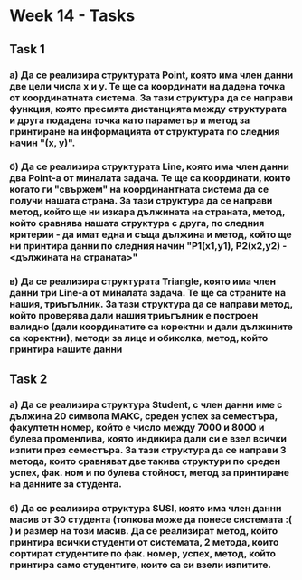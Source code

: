 # Week 14 - Tasks

## Task 1
### a) Да се реализира структурата Point, която има член данни две цели числа x и у. Те ще са координати на дадена точка от координатната система. За тази структура да се направи функция, която пресмята дистанцията между структурата и друга подадена точка като параметър и метод за принтиране на информацията от структурата по следния начин "(x, y)".

### б) Да се реализира структурата Line, която има член данни два Point-a от миналата задача. Те ще са координати, които когато ги "свържем" на координантната система да се получи нашата страна. За тази структура да се направи  метод, който ще ни изкара дължината на страната, метод, който сравнява нашата структура с друга, по следния критерии - да имат една и съща дължина и метод, който ще ни принтира данни по следния начин "P1(x1,y1), P2(x2,y2) - <дължината на страната>"

### в) Да се реализира структурата Triangle, която има член данни три Line-a от миналата задача. Те ще са страните на нашия, триъгълник. За тази структура да се направи  метод, който проверява дали нашия триъгълник е построен валидно (дали координатите са коректни и дали дължините са коректни), методи за лице и обиколка, метод, който принтира нашите данни 

## Task 2
### a) Да се реализира структура Student, с член данни име с дължина 20 символа МАКС, среден успех за семестъра, факултетн номер, който е число между 7000 и 8000 и булева променлива, която индикира дали си е взел всички изпити през семестъра. За тази структура да се направи 3 метода, които сравняват две такива структури по среден успех, фак. ном и по булева стойност, метод за принтиране на данните за студента.

### б) Да се реализира структура SUSI, която има член данни масив от 30 студента (толкова може да понесе системата :( ) и размер на този масив. Да се реализират метод, който принтира всички студенти от системата, 2 метода, които сортират студентите по фак. номер, успех, метод, който принтира само студентите, които са си взели изпитите.